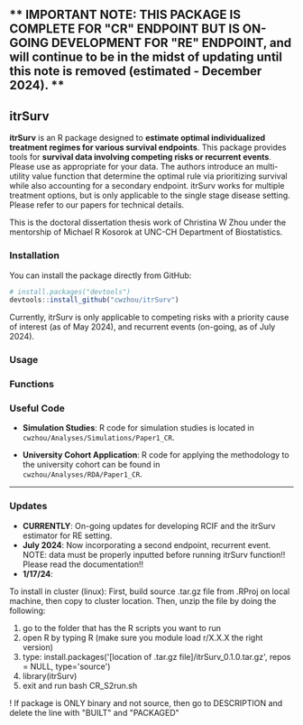 ## ** IMPORTANT NOTE: THIS PACKAGE IS COMPLETE FOR "CR" ENDPOINT BUT IS ON-GOING DEVELOPMENT FOR "RE" ENDPOINT, and will continue to be in the midst of updating until this note is removed (estimated - December 2024). **

## itrSurv

**itrSurv** is an R package designed to **estimate optimal individualized treatment regimes for various survival endpoints**. This package provides tools for **survival data involving competing risks or recurrent events**. Please use as appropriate for your data. The authors introduce an multi-utility value function that determine the optimal rule via prioritizing survival while also accounting for a secondary endpoint. itrSurv works for multiple treatment options, but is only applicable to the single stage disease setting. Please refer to our papers for technical details.

This is the doctoral dissertation thesis work of Christina W Zhou under the mentorship of Michael R Kosorok at UNC-CH Department of Biostatistics.

### Installation

You can install the package directly from GitHub:
```r
# install.packages("devtools")
devtools::install_github("cwzhou/itrSurv")
```

Currently, itrSurv is only applicable to competing risks with a priority cause of interest (as of May 2024), and recurrent events (on-going, as of July 2024).

### Usage


### Functions


### Useful Code

- **Simulation Studies**: R code for simulation studies is located in  
  `cwzhou/Analyses/Simulations/Paper1_CR`.

- **University Cohort Application**: R code for applying the methodology to the university cohort can be found in  
  `cwzhou/Analyses/RDA/Paper1_CR`.
  
***

### Updates

- **CURRENTLY**: On-going updates for developing RCIF and the itrSurv estimator for RE setting.
- **July 2024**: Now incorporating a second endpoint, recurrent event. NOTE: data must be properly inputted before running itrSurv function!! Please read the documentation!!
- **1/17/24**:

To install in cluster (linux):
First, build source .tar.gz file from .RProj on local machine, then copy to cluster location. Then, unzip the file by doing the following:
1) go to the folder that has the R scripts you want to run
2) open R by typing R (make sure you module load r/X.X.X the right version)
3) type: install.packages('[location of .tar.gz file]/itrSurv_0.1.0.tar.gz', repos = NULL, type='source')
4) library(itrSurv)
5) exit and run bash CR_S2run.sh

! If package is ONLY binary and not source, then go to DESCRIPTION and delete the line with "BUILT" and "PACKAGED"
